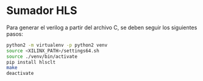# Sumador HLS

Para generar el verilog a partir del archivo C, se deben
seguir los siguientes pasos:

```bash
python2 -m virtualenv -p python2 venv
source <XILINX_PATH>/settings64.sh
source ./venv/bin/activate
pip install hlsclt
make
deactivate
```
